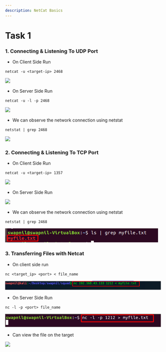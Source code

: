 ```yaml
---
description: NetCat Basics
---
```


# Task 1

### 1. Connecting & Listening To UDP Port

* On Client Side Run 

```text
netcat -u <target-ip> 2468
```

![](assets/1%20%282%29.png)

* On Server Side Run

```text
netcat -u -l -p 2468
```

![](assets/2%20%282%29.png)

* We can observe the network connection using netstat

```text
netstat | grep 2468
```

![](assets/3%20%281%29.png)

### 2. Connecting & Listening To TCP Port

* On Client Side Run 

```text
netcat -u <target-ip> 1357
```

![](assets/1%20%281%29.png)

* On Server Side Run

![](assets/2%20%281%29.png)

* We can observe the network connection using netstat

```text
netstat | grep 2468
```

![](assets/3.png)

### 3. Transferring Files with Netcat

* On client side run

```text
nc <target_ip> <port> < file_name
```

![](assets/1.png)

* On Server Side Run

```text
nc -l -p <port> file_name
```

![](assets/2.png)

* Can view the file on the target

![](assets/3%20%282%29.png)

### 


